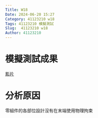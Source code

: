 ```yaml
---
Title: W18
Date: 2024-06-20 15:27
Category: 41123210 w18
Tags: 41123210 模擬測試
Slug:  41123210 w18
Author: 41123210
---
```

# 模擬測試成果
[影片](https://youtu.be/uGasz3hIQyA?si=qyLSP8oZkRfor7fD)
# 分析原因
零組件的各部位設計沒有在末端使用物理拘束
